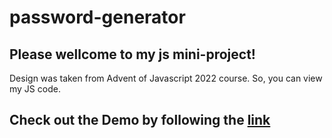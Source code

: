 # password-generator

Please wellcome to my js mini-project!
---------------------------------------------------

Design was taken from Advent of Javascript 2022 course.
So, you can view my JS code.

Check out the Demo by following the [link](https://hustle2live.github.io/password-generator/)
------------------------------------------------------------------------------------
